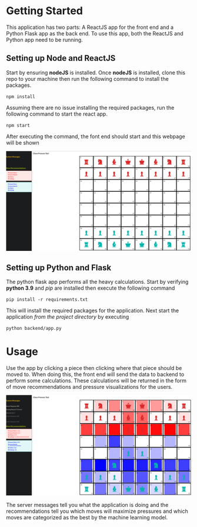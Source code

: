 # Getting Started

This application has two parts: A ReactJS app for the front end and a Python Flask app as the back end. To use this
app, both the ReactJS and Python app need to be running.

## Setting up Node and ReactJS

Start by ensuring __nodeJS__ is installed. Once __nodeJS__ is installed, clone this repo to your machine then run the following 
command to install the packages.
```
npm install
```

Assuming there are no issue installing the required packages, run the following command to start the react app.
```
npm start
```

After executing the command, the font end should start and this webpage will be shown

<img src="images/start.png"/>

## Setting up Python and Flask

The python flask app performs all the heavy calculations. Start by verifying  __python 3.9__ and _pip_ are installed then 
execute the following command

```
pip install -r requirements.txt
```

This will install the required packages for the application. Next start the application _from the project directory_ by 
executing

```
python backend/app.py
```

# Usage

Use the app by clicking a piece then clicking where that piece should be moved to. When doing this, the front end will
send the data to backend to perform some calculations. These calculations will be returned in the form of move recommendations
and pressure visualizations for the users.

<img src="images/running.png"/>

The server messages tell you what the application is doing and the recommendations tell you which moves will maximize 
pressures and which moves are categorized as the best by the machine learning model.


